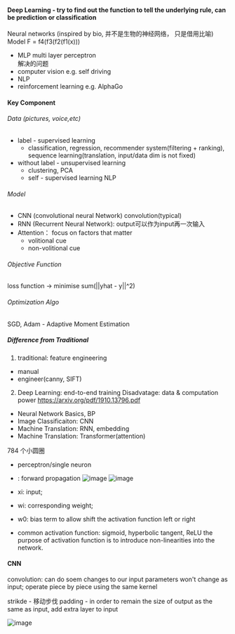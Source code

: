 #### Deep Learning - try to find out the function to tell the underlying rule, can be prediction or classification 
Neural networks (inspired by bio,  并不是生物的神经网络， 只是借用比喻) Model 
F = f4(f3(f2(f1(x)))
- MLP multi layer perceptron  
 解决的问题 
- computer vision e.g. self driving 
- NLP 
- reinforcement learning e.g. AlphaGo 

#### Key Component
###### Data (pictures, voice,etc)
  - label - supervised learning
     - classification, regression, recommender system(filtering + ranking), sequence learning(translation, input/data dim is not fixed)
  - without label - unsupervised learning 
     - clustering, PCA
     - self - supervised learning NLP
###### Model 
  - CNN (convolutional neural Network) convolution(typical)
  - RNN (Recurrent Neural Network): output可以作为input再一次输入
  - Attention： focus on factors that matter 
    - volitional cue
    - non-volitional cue
###### Objective Function 
loss function -> minimise sum(||yhat - y||^2)
###### Optimization Algo
SGD, Adam - Adaptive Moment Estimation 
##### Difference from Traditional 
1. traditional: feature engineering
  - manual 
  - engineer(canny, SIFT)
2. Deep Learning: end-to-end training 
Disadvatage: data & computation power 
https://arxiv.org/pdf/1910.13796.pdf

- Neural Network Basics, BP 
- Image Classificaiton: CNN
- Machine Translation: RNN, embedding
- Machine Translation: Transformer(attention)


784 个小圆圈

- perceptron/single neuron
- : forward propagation
![image](https://user-images.githubusercontent.com/90355504/148845104-9ae8f385-6e74-4ba2-bd89-d3ad9bfef8d0.png)
![image](https://user-images.githubusercontent.com/90355504/148846150-d0a2e862-8a30-4db0-af8b-e8728ddf7e2c.png)

- xi: input; 
- wi: corresponding weight; 
- w0: bias term to allow shift the activation function left or right
- common activation function: sigmoid, hyperbolic tangent, ReLU
the purpose of activation function is to introduce non-linearities into the network. 

#### CNN
convolution: can do soem changes to our input
parameters won't change as input; operate piece by piece using the same kernel


strikde - 移动步伐
padding - in order to remain the size of output as the same as input, add extra layer to input
 
![image](https://user-images.githubusercontent.com/90355504/149656632-71e15154-5717-403e-b457-3a7a7d8c5edd.png)
